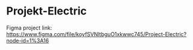 # Projekt-Electric

Figma project link: https://www.figma.com/file/koyfSVNltbguO1xkwwc745/Project-Electric?node-id=1%3A16
